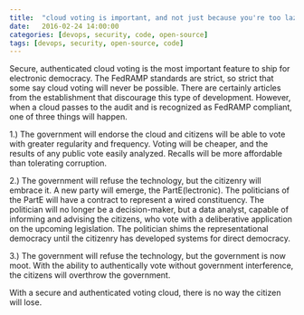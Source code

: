 ```yaml
---
title:  "cloud voting is important, and not just because you're too lazy to drive to the polls"
date:   2016-02-24 14:00:00
categories: [devops, security, code, open-source]
tags: [devops, security, open-source, code]
---
```


Secure, authenticated cloud voting is the most important feature to ship for electronic democracy. The FedRAMP standards are strict, so strict that some say cloud voting will never be possible. There are certainly articles from the establishment that discourage this type of development. However, when a cloud passes to the audit and is recognized as FedRAMP compliant, one of three things will happen.

1.) The government will endorse the cloud and citizens will be able to vote with greater regularity and frequency. Voting will be cheaper, and the results of any public vote easily analyzed. Recalls will be more affordable than tolerating corruption. 

2.) The government will refuse the technology, but the citizenry will embrace it. A new party will emerge, the PartE(lectronic). The politicians of the PartE will have a contract to represent a wired constituency. The politician will no longer be a decision-maker, but a data analyst, capable of informing and advising the citizens, who vote with a deliberative application on the upcoming legislation. The politician shims the representational democracy until the citizenry has developed systems for direct democracy. 

3.) The government will refuse the technology, but the government is now moot. With the ability to authentically vote without government interference, the citizens will overthrow the government. 

With a secure and authenticated voting cloud, there is no way the citizen will lose. 
